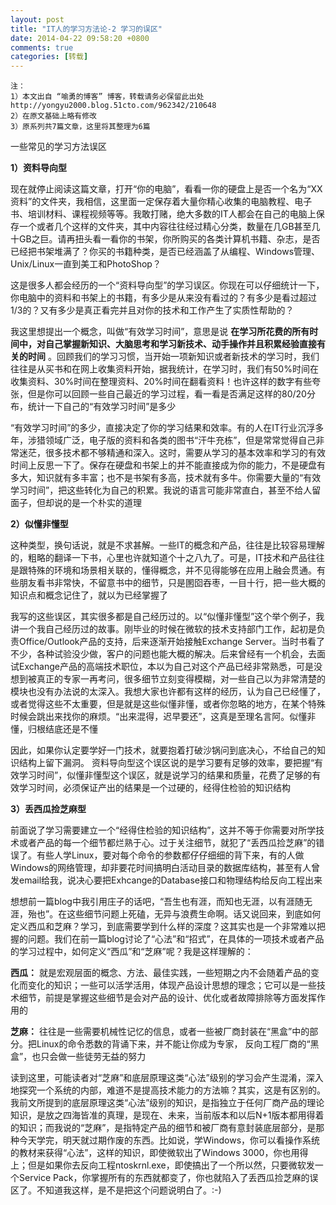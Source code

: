 ```yaml
---
layout: post
title: "IT人的学习方法论-2 学习的误区"
date: 2014-04-22 09:58:20 +0800
comments: true
categories: [转载]
---
```



	注：
	1）本文出自 “喻勇的博客” 博客，转载请务必保留此出处 http://yongyu2000.blog.51cto.com/962342/210648
	2）在原文基础上略有修改
	3）原系列共7篇文章，这里将其整理为6篇

 
一些常见的学习方法误区

**1）资料导向型**

现在就停止阅读这篇文章，打开“你的电脑”，看看一你的硬盘上是否一个名为“XX资料”的文件夹，我相信，这里面一定保存着大量你精心收集的电脑教程、电子书、培训材料、课程视频等等。我敢打赌，绝大多数的IT人都会在自己的电脑上保存一个或者几个这样的文件夹，其中内容往往经过精心分类，数量在几GB甚至几十GB之巨。请再扭头看一看你的书架，你所购买的各类计算机书籍、杂志，是否已经把书架堆满了？你买的书籍种类，是否已经涵盖了从编程、Windows管理、Unix/Linux一直到美工和PhotoShop？

这是很多人都会经历的一个“资料导向型”的学习误区。你现在可以仔细统计一下，你电脑中的资料和书架上的书籍，有多少是从来没有看过的？有多少是看过超过1/3的？又有多少是真正看完并且对你的技术和工作产生了实质性帮助的？

我这里想提出一个概念，叫做“有效学习时间”，意思是说 **在学习所花费的所有时间中，对自己掌握新知识、大脑思考和学习新技术、动手操作并且积累经验直接有关的时间** 。回顾我们的学习习惯，当开始一项新知识或者新技术的学习时，我们往往是从买书和在网上收集资料开始，据我统计，在学习时，我们有50%时间在收集资料、30%时间在整理资料、20%时间在翻看资料！也许这样的数字有些夸张，但是你可以回顾一些自己最近的学习过程，看一看是否满足这样的80/20分布，统计一下自己的“有效学习时间”是多少

“有效学习时间”的多少，直接决定了你的学习结果和效率。有的人在IT行业沉浮多年，涉猎领域广泛，电子版的资料和各类的图书“汗牛充栋”，但是常常觉得自己非常迷茫，很多技术都不够精通和深入。这时，需要从学习的基本效率和学习的有效时间上反思一下了。保存在硬盘和书架上的并不能直接成为你的能力，不是硬盘有多大，知识就有多丰富；也不是书架有多高，技术就有多牛。你需要大量的“有效学习时间”，把这些转化为自己的积累。我说的语言可能非常直白，甚至不给人留面子，但却说的是一个朴实的道理

**2）似懂非懂型**

这种类型，换句话说，就是不求甚解。一些IT的概念和产品，往往是比较容易理解的，粗略的翻译一下书，心里也许就知道个十之八九了。可是，IT技术和产品往往是跟特殊的环境和场景相关联的，懂得概念，并不见得能够在应用上融会贯通。有些朋友看书非常快，不留意书中的细节，只是圂囵吞枣，一目十行，把一些大概的知识点和概念记住了，就以为已经掌握了

我写的这些误区，其实很多都是自己经历过的。以“似懂非懂型”这个举个例子，我讲一个我自己经历过的故事。刚毕业的时候在微软的技术支持部门工作，起初是负责Office/Outlook产品的支持，后来逐渐开始接触Exchange Server。当时书看了不少，各种试验没少做，客户的问题也能大概的解决。后来曾经有一个机会，去面试Exchange产品的高端技术职位，本以为自己对这个产品已经非常熟悉，可是没想到被真正的专家一再考问，很多细节立刻变得模糊，对一些自己以为非常清楚的模块也没有办法说的太深入。我想大家也许都有这样的经历，认为自己已经懂了，或者觉得这些不太重要，但是就是这些似懂非懂，或者你忽略的地方，在某个特殊时候会跳出来找你的麻烦。“出来混得，迟早要还”，这真是至理名言阿。似懂非懂，归根结底还是不懂

因此，如果你认定要学好一门技术，就要抱着打破沙锅问到底决心，不给自己的知识结构上留下漏洞。 资料导向型这个误区说的是学习要有足够的效率，要把握“有效学习时间”，似懂非懂型这个误区，就是说学习的结果和质量，花费了足够的有效学习时间，必须保证产出的结果是一个过硬的，经得住检验的知识结构

**3）丢西瓜捡芝麻型**

前面说了学习需要建立一个“经得住检验的知识结构”，这并不等于你需要对所学技术或者产品的每一个细节都烂熟于心。过于关注细节，就犯了“丢西瓜捡芝麻”的错误了。有些人学Linux，要对每个命令的参数都仔仔细细的背下来，有的人做Windows的网络管理，却非要花时间搞明白活动目录的数据库结构，甚至有人曾发email给我，说决心要把Exhcange的Database接口和物理结构给反向工程出来

想想前一篇blog中我引用庄子的话吧，“吾生也有涯，而知也无涯，以有涯随无涯，殆也”。在这些细节问题上死磕，无异与浪费生命啊。话又说回来，到底如何定义西瓜和芝麻？学习，到底需要学到什么样的深度？这其实也是一个非常难以把握的问题。我们在前一篇blog讨论了“心法”和“招式”，在具体的一项技术或者产品的学习过程中，如何定义“西瓜”和“芝麻”呢？我是这样理解的：

**西瓜：** 就是宏观层面的概念、方法、最佳实践，一些短期之内不会随着产品的变化而变化的知识；一些可以活学活用，体现产品设计思想的理念；它可以是一些技术细节，前提是掌握这些细节是会对产品的设计、优化或者故障排除等方面发挥作用的

**芝麻：** 往往是一些需要机械性记忆的信息，或者一些被厂商封装在“黑盒”中的部分。把Linux的命令悉数的背诵下来，并不能让你成为专家， 反向工程厂商的“黑盒”，也只会做一些徒劳无益的努力

读到这里，可能读者对“芝麻”和底层原理这类“心法”级别的学习会产生混淆，深入地探究一个系统的内部，难道不是提高技术能力的方法嘛？其实，这是有区别的。我前文所提到的底层原理这类“心法”级别的知识，是指独立于任何厂商产品的理论知识，是放之四海皆准的真理，是现在、未来，当前版本和以后N+1版本都用得着的知识；而我说的“芝麻”，是指特定产品的细节和被厂商有意封装底层部分，是那种今天学完，明天就过期作废的东西。比如说，学Windows，你可以看操作系统的教材来获得“心法”，这样的知识，即使微软出了Windows 3000，你也用得上；但是如果你去反向工程ntoskrnl.exe，即使搞出了一个所以然，只要微软发一个Service Pack，你掌握所有的东西就都变了，你也就陷入了丢西瓜捡芝麻的误区了。不知道我这样，是不是把这个问题说明白了。:-)